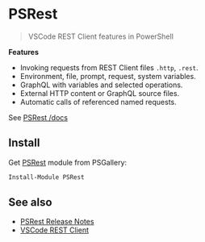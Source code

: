 # PSRest

> VSCode REST Client features in PowerShell

**Features**

- Invoking requests from REST Client files `.http`, `.rest`.
- Environment, file, prompt, request, system variables.
- GraphQL with variables and selected operations.
- External HTTP content or GraphQL source files.
- Automatic calls of referenced named requests.

See [PSRest /docs](https://github.com/nightroman/PSRest/blob/main/docs/README.md)

## Install

Get [PSRest](https://www.powershellgallery.com/packages/PSRest) module from PSGallery:

```powershell
Install-Module PSRest
```

## See also

- [PSRest Release Notes](https://github.com/nightroman/PSRest/blob/main/Release-Notes.md)
- [VSCode REST Client](https://github.com/Huachao/vscode-restclient#readme)
